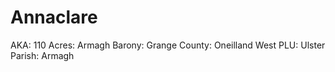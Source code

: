 # Annaclare

AKA: 110
Acres: Armagh
Barony: Grange
County: Oneilland West
PLU: Ulster
Parish: Armagh